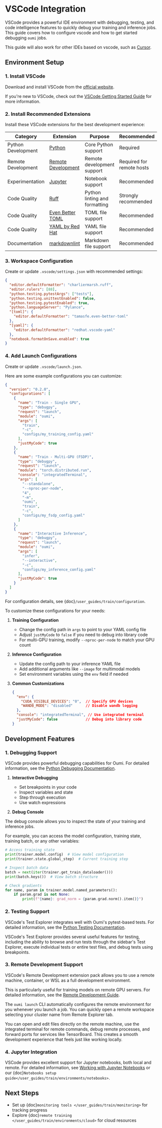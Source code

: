 # VSCode Integration

VSCode provides a powerful IDE environment with debugging, testing, and code intelligence features to quickly debug your training and inference jobs. This guide covers how to configure vscode and how to get started debugging `oumi` jobs.

This guide will also work for other IDEs based on vscode, such as [Cursor](https://www.cursor.com/).

## Environment Setup

### 1. Install VSCode

Download and install VSCode from the [official website](https://code.visualstudio.com/download).

If you're new to VSCode, check out the [VSCode Getting Started Guide](https://code.visualstudio.com/docs/getstarted/getting-started) for more information.

### 2. Install Recommended Extensions

Install these VSCode extensions for the best development experience:

| Category | Extension | Purpose | Recommended |
|----------|-----------|---------|-------------|
| Python Development | [Python](https://marketplace.visualstudio.com/items?itemName=ms-python.python) | Core Python support | Required |
| Remote Development | [Remote Development](https://marketplace.visualstudio.com/items?itemName=ms-vscode-remote.vscode-remote-extensionpack) | Remote development support | Required for remote hosts |
| Experimentation | [Jupyter](https://marketplace.visualstudio.com/items?itemName=ms-toolsai.jupyter) | Notebook support | Recommended |
| Code Quality | [Ruff](https://marketplace.visualstudio.com/items?itemName=charliermarsh.ruff) | Python linting and formatting | Strongly recommended |
| Code Quality | [Even Better TOML](https://marketplace.visualstudio.com/items?itemName=tamasfe.even-better-toml) | TOML file support | Recommended |
| Code Quality | [YAML by Red Hat](https://marketplace.visualstudio.com/items?itemName=redhat.vscode-yaml) | YAML file support | Recommended |
| Documentation | [markdownlint](https://marketplace.visualstudio.com/items?itemName=DavidAnson.vscode-markdownlint) | Markdown file support | Recommended |

### 3. Workspace Configuration

Create or update `.vscode/settings.json` with recommended settings:

```json
{
  "editor.defaultFormatter": "charliermarsh.ruff",
  "editor.rulers": [88],
  "python.testing.pytestArgs": ["tests"],
  "python.testing.unittestEnabled": false,
  "python.testing.pytestEnabled": true,
  "python.languageServer": "Pylance",
  "[toml]": {
    "editor.defaultFormatter": "tamasfe.even-better-toml"
  },
  "[yaml]": {
    "editor.defaultFormatter": "redhat.vscode-yaml"
  },
  "notebook.formatOnSave.enabled": true
}
```

### 4. Add Launch Configurations

Create or update `.vscode/launch.json`.

Here are some example configurations you can customize:

```json
{
  "version": "0.2.0",
  "configurations": [
    {
      "name": "Train - Single GPU",
      "type": "debugpy",
      "request": "launch",
      "module": "oumi",
      "args": [
        "train",
        "-c",
        "configs/my_training_config.yaml"
      ],
      "justMyCode": true
    },
    {
      "name": "Train - Multi-GPU (FSDP)",
      "type": "debugpy",
      "request": "launch",
      "module": "torch.distributed.run",
      "console": "integratedTerminal",
      "args": [
        "--standalone",
        "--nproc-per-node",
        "4",
        "-m",
        "oumi",
        "train",
        "-c",
        "configs/my_fsdp_config.yaml"
      ]
    },
    {
      "name": "Interactive Inference",
      "type": "debugpy",
      "request": "launch",
      "module": "oumi",
      "args": [
        "infer",
        "--interactive",
        "-c",
        "configs/my_inference_config.yaml"
      ],
      "justMyCode": true
    }
  ]
}
```

For configuration details, see {doc}`/user_guides/train/configuration`.

   To customize these configurations for your needs:

   1. **Training Configuration**
      - Change the config path in `args` to point to your YAML config file
      - Adjust `justMyCode` to `false` if you need to debug into library code
      - For multi-GPU training, modify `--nproc-per-node` to match your GPU count

   2. **Inference Configuration**
      - Update the config path to your inference YAML file
      - Add additional arguments like `--image` for multimodal models
      - Set environment variables using the `env` field if needed

   3. **Common Customizations**
      ```json
      {
        "env": {
          "CUDA_VISIBLE_DEVICES": "0",  // Specify GPU devices
          "WANDB_MODE": "disabled"      // Disable wandb logging
        },
        "console": "integratedTerminal", // Use integrated terminal
        "justMyCode": false             // Debug into library code
      }
      ```

## Development Features

### 1. Debugging Support

VSCode provides powerful debugging capabilities for Oumi. For detailed information, see the [Python Debugging Documentation](https://code.visualstudio.com/docs/python/debugging).

1. **Interactive Debugging**
   - Set breakpoints in your code
   - Inspect variables and state
   - Step through execution
   - Use watch expressions

2. **Debug Console**

The debug console allows you to inspect the state of your training and inference jobs.

For example, you can access the model configuration, training state, training batch, or any other variables:

   ```python
   # Access training state
   print(trainer.model.config)  # View model configuration
   print(trainer.state.global_step)  # Current training step

   # Inspect batch data
   batch = next(iter(trainer.get_train_dataloader()))
   print(batch.keys())  # View batch structure

   # Check gradients
   for name, param in trainer.model.named_parameters():
       if param.grad is not None:
           print(f"{name}: grad_norm = {param.grad.norm().item()}")
   ```

### 2. Testing Support

VSCode's Test Explorer integrates well with Oumi's pytest-based tests. For detailed information, see the [Python Testing Documentation](https://code.visualstudio.com/docs/python/testing).

VSCode's Test Explorer provides several useful features for testing, including the ability to browse and run tests through the sidebar's Test Explorer, execute individual tests or entire test files, and debug tests using breakpoints.

### 3. Remote Development Support

VSCode's Remote Development extension pack allows you to use a remote machine, container, or WSL as a full development environment.

This is particularly useful for training models on remote GPU servers. For detailed information, see the [Remote Development Guide](https://code.visualstudio.com/docs/remote/remote-overview).

The `oumi launch` CLI automatically configures the remote environment for you whenever you launch a job. You can quickly open a remote workspace selecting your cluster name from Remote Explorer tab.

You can open and edit files directly on the remote machine, use the integrated terminal for remote commands, debug remote processes, and forward ports for services like TensorBoard. This creates a smooth development experience that feels just like working locally.

### 4. Jupyter Integration

VSCode provides excellent support for Jupyter notebooks, both local and remote. For detailed information, see [Working with Jupyter Notebooks](https://code.visualstudio.com/docs/datascience/jupyter-notebooks) or our {doc}`Notebooks setup guide</user_guides/train/environments/notebooks>`.

## Next Steps

- Set up {doc}`monitoring tools </user_guides/train/monitoring>` for tracking progress
- Explore {doc}`remote training </user_guides/train/environments/cloud>` for cloud resources
